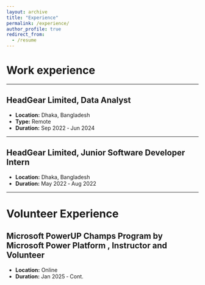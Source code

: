 ```yaml
---
layout: archive
title: "Experience"
permalink: /experience/
author_profile: true
redirect_from:
  - /resume
---
```

Work experience
======

---
## HeadGear Limited, Data Analyst
- **Location:** Dhaka, Bangladesh
- **Type:** Remote
- **Duration:** Sep 2022 ‑ Jun 2024

---
## HeadGear Limited, Junior Software Developer Intern
- **Location:** Dhaka, Bangladesh
- **Duration:** May 2022 ‑ Aug 2022


---
# Volunteer Experience
## Microsoft PowerUP Champs Program by Microsoft Power Platform , Instructor and Volunteer
- **Location:** Online
- **Duration:** Jan 2025 ‑ Cont.
